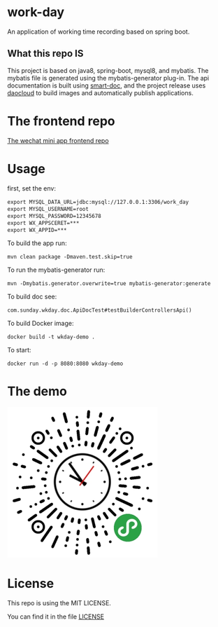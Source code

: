 # work-day

An application of working time recording based on spring boot.

## What this repo IS

This project is based on java8, spring-boot, mysql8, and mybatis. 
The mybatis file is generated using the mybatis-generator plug-in. 
The api documentation is built using [smart-doc](https://github.com/shalousun/smart-doc), 
and the project release uses [daocloud](https://dashboard.daocloud.io) to build images and automatically publish applications.

# The frontend repo

[The wechat mini app frontend repo](https://github.com/copysunday/work-day-frontend)

# Usage
first, set the env:
```
export MYSQL_DATA_URL=jdbc:mysql://127.0.0.1:3306/work_day
export MYSQL_USERNAME=root
export MYSQL_PASSWORD=12345678
export WX_APPSCERET=***
export WX_APPID=***
```
To build the app run:

    mvn clean package -Dmaven.test.skip=true

To run the mybatis-generator run:

    mvn -Dmybatis.generator.overwrite=true mybatis-generator:generate

To build doc see:

    com.sunday.wkday.doc.ApiDocTest#testBuilderControllersApi()

To build Docker image:

    docker build -t wkday-demo . 
    
To start:

    docker run -d -p 8080:8080 wkday-demo

# The demo

![image](https://github.com/copysunday/my-image/blob/master/qrcode.jpg)

# License

This repo is using the MIT LICENSE.

You can find it in the file [LICENSE](LICENSE)
